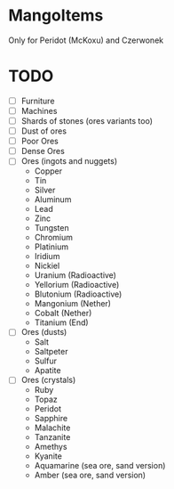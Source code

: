 # MangoItems
Only for Peridot (McKoxu) and Czerwonek

# TODO
  - [ ] Furniture
  - [ ] Machines
  - [ ] Shards of stones (ores variants too) 
  - [ ] Dust of ores
  - [ ] Poor Ores
  - [ ] Dense Ores
  - [ ] Ores (ingots and nuggets) 
    * Copper
    * Tin
    * Silver
    * Aluminum
    * Lead
    * Zinc
    * Tungsten
    * Chromium
    * Platinium
    * Iridium
    * Nickiel
    * Uranium (Radioactive)
    * Yellorium (Radioactive)
    * Blutonium (Radioactive)
    * Mangonium (Nether)
    * Cobalt (Nether)
    * Titanium (End)
  - [ ] Ores (dusts)
    * Salt
    * Saltpeter
    * Sulfur
    * Apatite
  - [ ] Ores (crystals)
    * Ruby
    * Topaz
    * Peridot
    * Sapphire 
    * Malachite
    * Tanzanite
    * Amethys
    * Kyanite
    * Aquamarine (sea ore, sand version)
    * Amber (sea ore, sand version)
    
    
